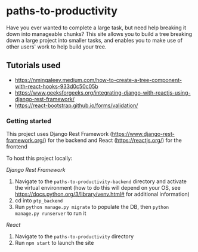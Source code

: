 # paths-to-productivity
Have you ever wanted to complete a large task, but need help breaking it down into manageable chunks?
This site allows you to build a tree breaking down a large project into smaller tasks, and enables you to 
make use of other users' work to help build your tree.

## Tutorials used
- https://nmingaleev.medium.com/how-to-create-a-tree-component-with-react-hooks-933d0c50c05b
- https://www.geeksforgeeks.org/integrating-django-with-reactjs-using-django-rest-framework/
- https://react-bootstrap.github.io/forms/validation/

### Getting started
This project uses Django Rest Framework (https://www.django-rest-framework.org/) for the backend and React (https://reactjs.org/) for the frontend

To host this project locally:

*Django Rest Framework*
1. Navigate to the `paths-to-productivity-backend` directory and activate the virtual environment (how to do this will depend on your OS, see https://docs.python.org/3/library/venv.html# for additional information)
2. cd into `ptp_backend`
3. Run `python manage.py migrate` to populate the DB, then `python manage.py runserver` to run it

*React*
1. Navigate to the `paths-to-productivity` directory
2. Run `npm start` to launch the site


